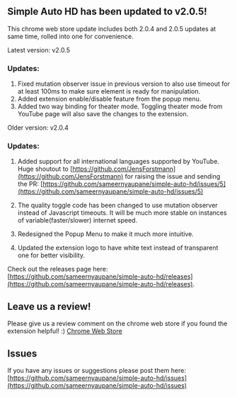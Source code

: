 ## Simple Auto HD has been updated to v2.0.5!

This chrome web store update includes both 2.0.4 and 2.0.5 updates at same time, rolled into one for convenience.

Latest version: v2.0.5 
### Updates:
1. Fixed mutation observer issue in previous version to also use timeout for at least 100ms to make sure element is ready for manipulation.
2. Added extension enable/disable feature from the popup menu.
3. Added two way binding for theater mode. Toggling theater mode from YouTube page will also save the changes to the extension.

Older version: v2.0.4 

### Updates:
1. Added support for all international languages supported by YouTube.
 Huge shoutout to [https://github.com/JensForstmann](https://github.com/JensForstmann)
 for raising the issue and sending the PR:
[https://github.com/sameernyaupane/simple-auto-hd/issues/5](https://github.com/sameernyaupane/simple-auto-hd/issues/5)

2. The quality toggle code has been changed to use mutation observer instead of Javascript timeouts.
It will be much more stable on instances of variable(faster/slower) internet speed.

3. Redesigned the Popup Menu to make it much more intuitive.

4. Updated the extension logo to have white text instead of transparent one for better visibility.

Check out the releases page here: [https://github.com/sameernyaupane/simple-auto-hd/releases](https://github.com/sameernyaupane/simple-auto-hd/releases).

## Leave us a review!
Please give us a review comment on the chrome web store if you found the extension helpful! :)
[Chrome Web Store](https://chrome.google.com/webstore/detail/simple-auto-hd-open-sourc/jnofiabkigekemighcdaejlpgdhmbaog)

## Issues
If you have any issues or suggestions please post them here:
[https://github.com/sameernyaupane/simple-auto-hd/issues](https://github.com/sameernyaupane/simple-auto-hd/issues)
